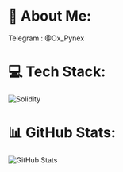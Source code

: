 # 💫 About Me:
Telegram : @Ox_Pynex

# 💻 Tech Stack:
![Solidity](https://img.shields.io/badge/Solidity-%23363636.svg?style=flat&logo=solidity&logoColor=white)

# 📊 GitHub Stats:
![GitHub Stats](https://github-readme-stats.vercel.app/api?username=Pynex&theme=react&hide_border=false&include_all_commits=true&count_private=true)
